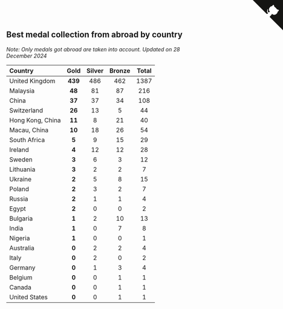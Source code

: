 ## Best medal collection from abroad by country

*Note: Only medals got abroad are taken into account.*
*Updated on 28 December 2024*

| Country | Gold | Silver | Bronze | Total |
| :--- | :--: | :--: | :--: | :--: |
| United Kingdom | **439** | 486 | 462 | 1387 |
| Malaysia | **48** | 81 | 87 | 216 |
| China | **37** | 37 | 34 | 108 |
| Switzerland | **26** | 13 | 5 | 44 |
| Hong Kong, China | **11** | 8 | 21 | 40 |
| Macau, China | **10** | 18 | 26 | 54 |
| South Africa | **5** | 9 | 15 | 29 |
| Ireland | **4** | 12 | 12 | 28 |
| Sweden | **3** | 6 | 3 | 12 |
| Lithuania | **3** | 2 | 2 | 7 |
| Ukraine | **2** | 5 | 8 | 15 |
| Poland | **2** | 3 | 2 | 7 |
| Russia | **2** | 1 | 1 | 4 |
| Egypt | **2** | 0 | 0 | 2 |
| Bulgaria | **1** | 2 | 10 | 13 |
| India | **1** | 0 | 7 | 8 |
| Nigeria | **1** | 0 | 0 | 1 |
| Australia | **0** | 2 | 2 | 4 |
| Italy | **0** | 2 | 0 | 2 |
| Germany | **0** | 1 | 3 | 4 |
| Belgium | **0** | 0 | 1 | 1 |
| Canada | **0** | 0 | 1 | 1 |
| United States | **0** | 0 | 1 | 1 |


<a href="https://github.com/simonkellly/wca_statistics_uk" class="github-corner" aria-label="View source on Github"><svg width="80" height="80" viewBox="0 0 250 250" style="fill:#151513; color:#fff; position: absolute; top: 0; border: 0; right: 0;" aria-hidden="true"><path d="M0,0 L115,115 L130,115 L142,142 L250,250 L250,0 Z"></path><path d="M128.3,109.0 C113.8,99.7 119.0,89.6 119.0,89.6 C122.0,82.7 120.5,78.6 120.5,78.6 C119.2,72.0 123.4,76.3 123.4,76.3 C127.3,80.9 125.5,87.3 125.5,87.3 C122.9,97.6 130.6,101.9 134.4,103.2" fill="currentColor" style="transform-origin: 130px 106px;" class="octo-arm"></path><path d="M115.0,115.0 C114.9,115.1 118.7,116.5 119.8,115.4 L133.7,101.6 C136.9,99.2 139.9,98.4 142.2,98.6 C133.8,88.0 127.5,74.4 143.8,58.0 C148.5,53.4 154.0,51.2 159.7,51.0 C160.3,49.4 163.2,43.6 171.4,40.1 C171.4,40.1 176.1,42.5 178.8,56.2 C183.1,58.6 187.2,61.8 190.9,65.4 C194.5,69.0 197.7,73.2 200.1,77.6 C213.8,80.2 216.3,84.9 216.3,84.9 C212.7,93.1 206.9,96.0 205.4,96.6 C205.1,102.4 203.0,107.8 198.3,112.5 C181.9,128.9 168.3,122.5 157.7,114.1 C157.9,116.9 156.7,120.9 152.7,124.9 L141.0,136.5 C139.8,137.7 141.6,141.9 141.8,141.8 Z" fill="currentColor" class="octo-body"></path></svg></a><style>.github-corner:hover .octo-arm{animation:octocat-wave 560ms ease-in-out}@keyframes octocat-wave{0%,100%{transform:rotate(0)}20%,60%{transform:rotate(-25deg)}40%,80%{transform:rotate(10deg)}}@media (max-width:500px){.github-corner:hover .octo-arm{animation:none}.github-corner .octo-arm{animation:octocat-wave 560ms ease-in-out}}</style>
